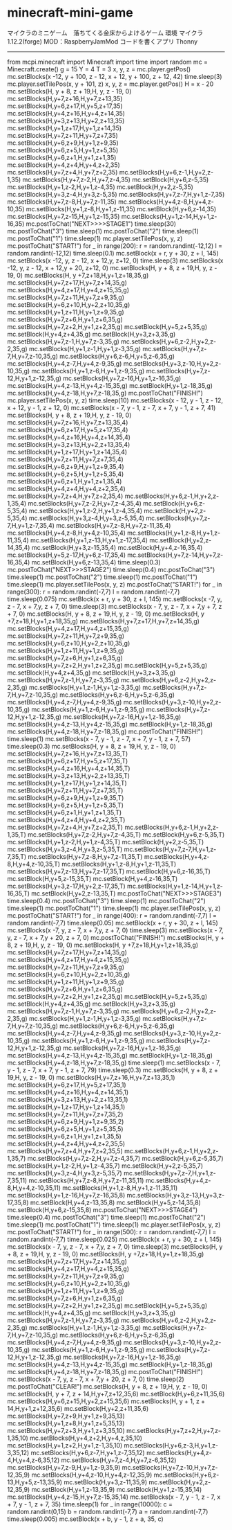 # minecraft-mini-game
マイクラのミニゲーム　落ちてくる金床からよけるゲーム
環境
マイクラ1.12.2(forge)
MOD：RaspberryJamMod
コードを書くアプリ
Thonny

---------------------------------------------------------------------------------------------------------------------------------------------------------------------------------

from mcpi.minecraft import Minecraft
import time
import random
mc = Minecraft.create()
g = 15
Y = 4
T = 3
x, y, z = mc.player.getPos()
mc.setBlocks(x -12, y + 100, z - 12, x + 12, y + 100, z + 12, 42)
time.sleep(3)
mc.player.setTilePos(x, y + 101, z)
x, y, z = mc.player.getPos()
H = x - 20
mc.setBlocks(H, y + 8, z + 19,H, y, z - 19, 0)
mc.setBlocks(H,y+7,z+16,H,y+7,z+13,35)
mc.setBlocks(H,y+6,z+17,H,y+5,z+17,35)
mc.setBlocks(H,y+4,z+16,H,y+4,z+14,35)
mc.setBlocks(H,y+3,z+13,H,y+2,z+13,35)
mc.setBlocks(H,y+1,z+17,H,y+1,z+14,35)
mc.setBlocks(H,y+7,z+11,H,y+7,z+7,35)
mc.setBlocks(H,y+6,z+9,H,y+1,z+9,35)
mc.setBlocks(H,y+6,z+5,H,y+1,z+5,35)
mc.setBlocks(H,y+6,z+1,H,y+1,z+1,35)
mc.setBlocks(H,y+4,z+4,H,y+4,z+2,35)
mc.setBlocks(H,y+7,z+4,H,y+7,z+2,35)
mc.setBlocks(H,y+6,z-1,H,y+2,z-1,35)
mc.setBlocks(H,y+7,z-2,H,y+7,z-4,35)
mc.setBlock(H,y+6,z-5,35)
mc.setBlocks(H,y+1,z-2,H,y+1,z-4,35)
mc.setBlock(H,y+2,z-5,35)
mc.setBlocks(H,y+3,z-4,H,y+3,z-5,35)
mc.setBlocks(H,y+7,z-7,H,y+1,z-7,35)
mc.setBlocks(H,y+7,z-8,H,y+7,z-11,35)
mc.setBlocks(H,y+4,z-8,H,y+4,z-10,35)
mc.setBlocks(H,y+1,z-8,H,y+1,z-11,35)
mc.setBlock(H,y+6,z-14,35)
mc.setBlocks(H,y+7,z-15,H,y+1,z-15,35)
mc.setBlocks(H,y+1,z-14,H,y+1,z-16,35)
mc.postToChat("NEXT>>>>STAGE1")
time.sleep(30)
mc.postToChat("3")
time.sleep(1)
mc.postToChat("2")
time.sleep(1)
mc.postToChat("1")
time.sleep(1)
mc.player.setTilePos(x, y, z)
mc.postToChat("START!")
for _ in range(200):
    r = random.randint(-12,12)
    l = random.randint(-12,12)
    time.sleep(0.1)
    mc.setBlock(x + r, y + 30, z + l, 145)
    mc.setBlocks(x -12, y, z - 12, x + 12,y, z+12, 0)
time.sleep(3)
mc.setBlocks(x -12, y, z - 12, x + 12,y + 20, z+12, 0)
mc.setBlocks(H, y + 8, z + 19,H, y, z - 19, 0)
mc.setBlocks(H, y +7,z+18,H,y+1,z+18,35,g)
mc.setBlocks(H,y+7,z+17,H,y+7,z+14,35,g)
mc.setBlocks(H,y+4,z+17,H,y+4,z+15,35,g)
mc.setBlocks(H,y+7,z+11,H,y+7,z+9,35,g)
mc.setBlocks(H,y+6,z+10,H,y+2,z+10,35,g)
mc.setBlocks(H,y+1,z+11,H,y+1,z+9,35,g)
mc.setBlocks(H,y+7,z+6,H,y+1,z+6,35,g)
mc.setBlocks(H,y+7,z+2,H,y+1,z+2,35,g)
mc.setBlock(H,y+5,z+5,35,g)
mc.setBlock(H,y+4,z+4,35,g)
mc.setBlock(H,y+3,z+3,35,g)
mc.setBlocks(H,y+7,z-1,H,y+7,z-3,35,g)
mc.setBlocks(H,y+6,z-2,H,y+2,z-2,35,g)
mc.setBlocks(H,y+1,z-1,H,y+1,z-3,35,g)
mc.setBlocks(H,y+7,z-7,H,y+7,z-10,35,g)
mc.setBlocks(H,y+6,z-6,H,y+5,z-6,35,g)
mc.setBlocks(H,y+4,z-7,H,y+4,z-9,35,g)
mc.setBlocks(H,y+3,z-10,H,y+2,z-10,35,g)
mc.setBlocks(H,y+1,z-6,H,y+1,z-9,35,g)
mc.setBlocks(H,y+7,z-12,H,y+1,z-12,35,g)
mc.setBlocks(H,y+7,z-16,H,y+1,z-16,35,g)
mc.setBlocks(H,y+4,z-13,H,y+4,z-15,35,g)
mc.setBlock(H,y+1,z-18,35,g)
mc.setBlocks(H,y+4,z-18,H,y+7,z-18,35,g)
mc.postToChat("FINISH!")
mc.player.setTilePos(x, y, z)
time.sleep(10)
mc.setBlocks(x - 12, y - 1, z - 12, x + 12, y - 1, z + 12, 0)
mc.setBlocks(x - 7, y - 1, z - 7, x + 7, y - 1, z + 7, 41)
mc.setBlocks(H, y + 8, z + 19,H, y, z - 19, 0)
mc.setBlocks(H,y+7,z+16,H,y+7,z+13,35,4)
mc.setBlocks(H,y+6,z+17,H,y+5,z+17,35,4)
mc.setBlocks(H,y+4,z+16,H,y+4,z+14,35,4)
mc.setBlocks(H,y+3,z+13,H,y+2,z+13,35,4)
mc.setBlocks(H,y+1,z+17,H,y+1,z+14,35,4)
mc.setBlocks(H,y+7,z+11,H,y+7,z+7,35,4)
mc.setBlocks(H,y+6,z+9,H,y+1,z+9,35,4)
mc.setBlocks(H,y+6,z+5,H,y+1,z+5,35,4)
mc.setBlocks(H,y+6,z+1,H,y+1,z+1,35,4)
mc.setBlocks(H,y+4,z+4,H,y+4,z+2,35,4)
mc.setBlocks(H,y+7,z+4,H,y+7,z+2,35,4)
mc.setBlocks(H,y+6,z-1,H,y+2,z-1,35,4)
mc.setBlocks(H,y+7,z-2,H,y+7,z-4,35,4)
mc.setBlock(H,y+6,z-5,35,4)
mc.setBlocks(H,y+1,z-2,H,y+1,z-4,35,4)
mc.setBlock(H,y+2,z-5,35,4)
mc.setBlocks(H,y+3,z-4,H,y+3,z-5,35,4)
mc.setBlocks(H,y+7,z-7,H,y+1,z-7,35,4)
mc.setBlocks(H,y+7,z-8,H,y+7,z-11,35,4)
mc.setBlocks(H,y+4,z-8,H,y+4,z-10,35,4)
mc.setBlocks(H,y+1,z-8,H,y+1,z-11,35,4)
mc.setBlocks(H,y+1,z-13,H,y+1,z-17,35,4)
mc.setBlock(H,y+2,z-14,35,4)
mc.setBlock(H,y+3,z-15,35,4)
mc.setBlock(H,y+4,z-16,35,4)
mc.setBlocks(H,y+5,z-17,H,y+6,z-17,35,4)
mc.setBlocks(H,y+7,z-14,H,y+7,z-16,35,4)
mc.setBlock(H,y+6,z-13,35,4)
time.sleep(0.3)
mc.postToChat("NEXT>>>STAGE2")
time.sleep(0.4)
mc.postToChat("3")
time.sleep(1)
mc.postToChat("2")
time.sleep(1)
mc.postToChat("1")
time.sleep(1)
mc.player.setTilePos(x, y, z)
mc.postToChat("START!")
for _ in range(300):
    r = random.randint(-7,7)
    l = random.randint(-7,7)
    time.sleep(0.075)
    mc.setBlock(x + r, y + 30, z + l, 145)
    mc.setBlocks(x -7, y, z - 7, x + 7,y, z + 7, 0)
time.sleep(3)
mc.setBlocks(x - 7, y, z - 7, x + 7,y + 7, z + 7, 0)
mc.setBlocks(H, y + 8, z + 19,H, y, z - 19, 0)
mc.setBlocks(H, y +7,z+18,H,y+1,z+18,35,g)
mc.setBlocks(H,y+7,z+17,H,y+7,z+14,35,g)
mc.setBlocks(H,y+4,z+17,H,y+4,z+15,35,g)
mc.setBlocks(H,y+7,z+11,H,y+7,z+9,35,g)
mc.setBlocks(H,y+6,z+10,H,y+2,z+10,35,g)
mc.setBlocks(H,y+1,z+11,H,y+1,z+9,35,g)
mc.setBlocks(H,y+7,z+6,H,y+1,z+6,35,g)
mc.setBlocks(H,y+7,z+2,H,y+1,z+2,35,g)
mc.setBlock(H,y+5,z+5,35,g)
mc.setBlock(H,y+4,z+4,35,g)
mc.setBlock(H,y+3,z+3,35,g)
mc.setBlocks(H,y+7,z-1,H,y+7,z-3,35,g)
mc.setBlocks(H,y+6,z-2,H,y+2,z-2,35,g)
mc.setBlocks(H,y+1,z-1,H,y+1,z-3,35,g)
mc.setBlocks(H,y+7,z-7,H,y+7,z-10,35,g)
mc.setBlocks(H,y+6,z-6,H,y+5,z-6,35,g)
mc.setBlocks(H,y+4,z-7,H,y+4,z-9,35,g)
mc.setBlocks(H,y+3,z-10,H,y+2,z-10,35,g)
mc.setBlocks(H,y+1,z-6,H,y+1,z-9,35,g)
mc.setBlocks(H,y+7,z-12,H,y+1,z-12,35,g)
mc.setBlocks(H,y+7,z-16,H,y+1,z-16,35,g)
mc.setBlocks(H,y+4,z-13,H,y+4,z-15,35,g)
mc.setBlock(H,y+1,z-18,35,g)
mc.setBlocks(H,y+4,z-18,H,y+7,z-18,35,g)
mc.postToChat("FINISH!")
time.sleep(1)
mc.setBlocks(x - 7, y - 1, z - 7, x + 7, y - 1, z + 7, 57)
time.sleep(0.3)
mc.setBlocks(H, y + 8, z + 19,H, y, z - 19, 0)
mc.setBlocks(H,y+7,z+16,H,y+7,z+13,35,T)
mc.setBlocks(H,y+6,z+17,H,y+5,z+17,35,T)
mc.setBlocks(H,y+4,z+16,H,y+4,z+14,35,T)
mc.setBlocks(H,y+3,z+13,H,y+2,z+13,35,T)
mc.setBlocks(H,y+1,z+17,H,y+1,z+14,35,T)
mc.setBlocks(H,y+7,z+11,H,y+7,z+7,35,T)
mc.setBlocks(H,y+6,z+9,H,y+1,z+9,35,T)
mc.setBlocks(H,y+6,z+5,H,y+1,z+5,35,T)
mc.setBlocks(H,y+6,z+1,H,y+1,z+1,35,T)
mc.setBlocks(H,y+4,z+4,H,y+4,z+2,35,T)
mc.setBlocks(H,y+7,z+4,H,y+7,z+2,35,T)
mc.setBlocks(H,y+6,z-1,H,y+2,z-1,35,T)
mc.setBlocks(H,y+7,z-2,H,y+7,z-4,35,T)
mc.setBlock(H,y+6,z-5,35,T)
mc.setBlocks(H,y+1,z-2,H,y+1,z-4,35,T)
mc.setBlock(H,y+2,z-5,35,T)
mc.setBlocks(H,y+3,z-4,H,y+3,z-5,35,T)
mc.setBlocks(H,y+7,z-7,H,y+1,z-7,35,T)
mc.setBlocks(H,y+7,z-8,H,y+7,z-11,35,T)
mc.setBlocks(H,y+4,z-8,H,y+4,z-10,35,T)
mc.setBlocks(H,y+1,z-8,H,y+1,z-11,35,T)
mc.setBlocks(H,y+7,z-13,H,y+7,z-17,35,T)
mc.setBlock(H,y+6,z-16,35,T)
mc.setBlock(H,y+5,z-15,35,T)
mc.setBlock(H,y+4,z-16,35,T)
mc.setBlocks(H,y+3,z-17,H,y+2,z-17,35,T)
mc.setBlocks(H,y+1,z-14,H,y+1,z-16,35,T)
mc.setBlock(H,y+2,z-13,35,T)
mc.postToChat("NEXT>>>STAGE3")
time.sleep(0.4)
mc.postToChat("3")
time.sleep(1)
mc.postToChat("2")
time.sleep(1)
mc.postToChat("1")
time.sleep(1)
mc.player.setTilePos(x, y, z)
mc.postToChat("START!")
for _ in range(400):
    r = random.randint(-7,7)
    l = random.randint(-7,7)
    time.sleep(0.05)
    mc.setBlock(x + r, y + 30, z + l, 145)
    mc.setBlocks(x -7, y, z - 7, x + 7,y, z + 7, 0)
time.sleep(3)
mc.setBlocks(x - 7, y, z - 7, x + 7,y + 20, z + 7, 0)
mc.postToChat("FINISH!")
mc.setBlocks(H, y + 8, z + 19,H, y, z - 19, 0)
mc.setBlocks(H, y +7,z+18,H,y+1,z+18,35,g)
mc.setBlocks(H,y+7,z+17,H,y+7,z+14,35,g)
mc.setBlocks(H,y+4,z+17,H,y+4,z+15,35,g)
mc.setBlocks(H,y+7,z+11,H,y+7,z+9,35,g)
mc.setBlocks(H,y+6,z+10,H,y+2,z+10,35,g)
mc.setBlocks(H,y+1,z+11,H,y+1,z+9,35,g)
mc.setBlocks(H,y+7,z+6,H,y+1,z+6,35,g)
mc.setBlocks(H,y+7,z+2,H,y+1,z+2,35,g)
mc.setBlock(H,y+5,z+5,35,g)
mc.setBlock(H,y+4,z+4,35,g)
mc.setBlock(H,y+3,z+3,35,g)
mc.setBlocks(H,y+7,z-1,H,y+7,z-3,35,g)
mc.setBlocks(H,y+6,z-2,H,y+2,z-2,35,g)
mc.setBlocks(H,y+1,z-1,H,y+1,z-3,35,g)
mc.setBlocks(H,y+7,z-7,H,y+7,z-10,35,g)
mc.setBlocks(H,y+6,z-6,H,y+5,z-6,35,g)
mc.setBlocks(H,y+4,z-7,H,y+4,z-9,35,g)
mc.setBlocks(H,y+3,z-10,H,y+2,z-10,35,g)
mc.setBlocks(H,y+1,z-6,H,y+1,z-9,35,g)
mc.setBlocks(H,y+7,z-12,H,y+1,z-12,35,g)
mc.setBlocks(H,y+7,z-16,H,y+1,z-16,35,g)
mc.setBlocks(H,y+4,z-13,H,y+4,z-15,35,g)
mc.setBlock(H,y+1,z-18,35,g)
mc.setBlocks(H,y+4,z-18,H,y+7,z-18,35,g)
time.sleep(1)
mc.setBlocks(x - 7, y - 1, z - 7, x + 7, y - 1, z + 7, 79)
time.sleep(0.3)
mc.setBlocks(H, y + 8, z + 19,H, y, z - 19, 0)
mc.setBlocks(H,y+7,z+16,H,y+7,z+13,35,1)
mc.setBlocks(H,y+6,z+17,H,y+5,z+17,35,1)
mc.setBlocks(H,y+4,z+16,H,y+4,z+14,35,1)
mc.setBlocks(H,y+3,z+13,H,y+2,z+13,35,1)
mc.setBlocks(H,y+1,z+17,H,y+1,z+14,35,1)
mc.setBlocks(H,y+7,z+11,H,y+7,z+7,35,2)
mc.setBlocks(H,y+6,z+9,H,y+1,z+9,35,2)
mc.setBlocks(H,y+6,z+5,H,y+1,z+5,35,5)
mc.setBlocks(H,y+6,z+1,H,y+1,z+1,35,5)
mc.setBlocks(H,y+4,z+4,H,y+4,z+2,35,5)
mc.setBlocks(H,y+7,z+4,H,y+7,z+2,35,5)
mc.setBlocks(H,y+6,z-1,H,y+2,z-1,35,7)
mc.setBlocks(H,y+7,z-2,H,y+7,z-4,35,7)
mc.setBlock(H,y+6,z-5,35,7)
mc.setBlocks(H,y+1,z-2,H,y+1,z-4,35,7)
mc.setBlock(H,y+2,z-5,35,7)
mc.setBlocks(H,y+3,z-4,H,y+3,z-5,35,7)
mc.setBlocks(H,y+7,z-7,H,y+1,z-7,35,11)
mc.setBlocks(H,y+7,z-8,H,y+7,z-11,35,11)
mc.setBlocks(H,y+4,z-8,H,y+4,z-10,35,11)
mc.setBlocks(H,y+1,z-8,H,y+1,z-11,35,11)
mc.setBlocks(H,y+1,z-16,H,y+7,z-16,35,8)
mc.setBlocks(H,y+3,z-13,H,y+3,z-17,35,8)
mc.setBlock(H,y+4,z-13,35,8)
mc.setBlock(H,y+5,z-14,35,8)
mc.setBlock(H,y+6,z-15,35,8)
mc.postToChat("NEXT>>>STAGE4")
time.sleep(0.4)
mc.postToChat("3")
time.sleep(1)
mc.postToChat("2")
time.sleep(1)
mc.postToChat("1")
time.sleep(1)
mc.player.setTilePos(x, y, z)
mc.postToChat("START!")
for _ in range(500):
    r = random.randint(-7,7)
    l = random.randint(-7,7)
    time.sleep(0.025)
    mc.setBlock(x + r, y + 30, z + l, 145)
    mc.setBlocks(x - 7, y, z - 7, x + 7,y, z + 7, 0)
time.sleep(3)
mc.setBlocks(H, y + 8, z + 19,H, y, z - 19, 0)
mc.setBlocks(H, y +7,z+18,H,y+1,z+18,35,g)
mc.setBlocks(H,y+7,z+17,H,y+7,z+14,35,g)
mc.setBlocks(H,y+4,z+17,H,y+4,z+15,35,g)
mc.setBlocks(H,y+7,z+11,H,y+7,z+9,35,g)
mc.setBlocks(H,y+6,z+10,H,y+2,z+10,35,g)
mc.setBlocks(H,y+1,z+11,H,y+1,z+9,35,g)
mc.setBlocks(H,y+7,z+6,H,y+1,z+6,35,g)
mc.setBlocks(H,y+7,z+2,H,y+1,z+2,35,g)
mc.setBlock(H,y+5,z+5,35,g)
mc.setBlock(H,y+4,z+4,35,g)
mc.setBlock(H,y+3,z+3,35,g)
mc.setBlocks(H,y+7,z-1,H,y+7,z-3,35,g)
mc.setBlocks(H,y+6,z-2,H,y+2,z-2,35,g)
mc.setBlocks(H,y+1,z-1,H,y+1,z-3,35,g)
mc.setBlocks(H,y+7,z-7,H,y+7,z-10,35,g)
mc.setBlocks(H,y+6,z-6,H,y+5,z-6,35,g)
mc.setBlocks(H,y+4,z-7,H,y+4,z-9,35,g)
mc.setBlocks(H,y+3,z-10,H,y+2,z-10,35,g)
mc.setBlocks(H,y+1,z-6,H,y+1,z-9,35,g)
mc.setBlocks(H,y+7,z-12,H,y+1,z-12,35,g)
mc.setBlocks(H,y+7,z-16,H,y+1,z-16,35,g)
mc.setBlocks(H,y+4,z-13,H,y+4,z-15,35,g)
mc.setBlock(H,y+1,z-18,35,g)
mc.setBlocks(H,y+4,z-18,H,y+7,z-18,35,g)
mc.postToChat("FINISH!")
mc.setBlocks(x - 7, y, z - 7, x + 7,y + 20, z + 7, 0)
time.sleep(2)
mc.postToChat("CLEAR!")
mc.setBlocks(H, y + 8, z + 19,H, y, z - 19, 0)
mc.setBlocks(H, y + 7, z + 14,H,y+7,z+12,35,6)
mc.setBlock(H,y+6,z+11,35,6)
mc.setBlocks(H,y+6,z+15,H,y+2,z+15,35,6)
mc.setBlocks(H, y + 1, z + 14,H,y+1,z+12,35,6)
mc.setBlock(H,y+2,z+11,35,6)
mc.setBlocks(H,y+7,z+9,H,y+1,z+9,35,13)
mc.setBlocks(H,y+1,z+8,H,y+1,z+5,35,13)
mc.setBlocks(H,y+7,z+3,H,y+1,z+3,35,10)
mc.setBlocks(H,y+7,z+2,H,y+7,z-1,35,10)
mc.setBlocks(H,y+4,z+2,H,y+4,z,35,10)
mc.setBlocks(H,y+1,z+2,H,y+1,z-1,35,10)
mc.setBlocks(H,y+6,z-3,H,y+1,z-3,35,12)
mc.setBlocks(H,y+6,z-7,H,y+1,z-7,35,12)
mc.setBlocks(H,y+4,z-4,H,y+4,z-6,35,12)
mc.setBlocks(H,y+7,z-4,H,y+7,z-6,35,12)
mc.setBlocks(H,y+7,z-9,H,y+1,z-9,35,9)
mc.setBlocks(H,y+7,z-10,H,y+7,z-12,35,9)
mc.setBlocks(H,y+4,z-10,H,y+4,z-12,35,9)
mc.setBlocks(H,y+6,z-13,H,y+5,z-13,35,9)
mc.setBlock(H,y+3,z-11,35,9)
mc.setBlock(H,y+2,z-12,35,9)
mc.setBlock(H,y+1,z-13,35,9)
mc.setBlock(H,y+1,z-15,35,14)
mc.setBlocks(H,y+4,z-15,H,y+7,z-15,35,14)
mc.setBlocks(x - 7, y - 1, z - 7, x + 7, y - 1, z + 7, 35)
time.sleep(1)
for _ in range(10000):
    c = random.randint(0,15)
    b = random.randint(-7,7)
    a = random.randint(-7,7)
    time.sleep(0.005)
    mc.setBlock(x + b, y - 1, z + a, 35, c)
